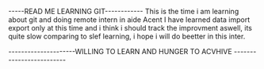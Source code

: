-----READ ME LEARNING GIT------------
This is the time i am learning about git and doing remote intern in aide Acent
I have learned data import export only at this time and i think i should track the improvment aswell, its quite slow comparing to slef learning, i hope i will do beetter in this inter.

---------------------WILLING TO LEARN AND HUNGER TO ACVHIVE -------------------------
